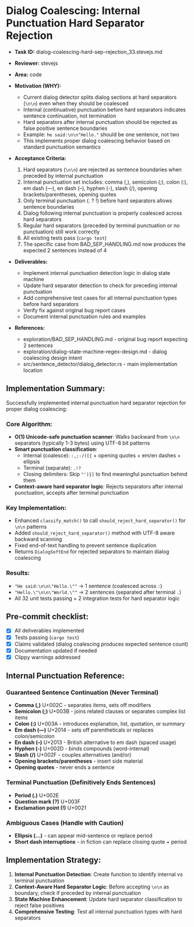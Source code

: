 # Dialog Coalescing: Internal Punctuation Hard Separator Rejection

* **Task ID:** dialog-coalescing-hard-sep-rejection_33.stevejs.md
* **Reviewer:** stevejs
* **Area:** code
* **Motivation (WHY):**
  - Current dialog detector splits dialog sections at hard separators (`\n\n`) even when they should be coalesced
  - Internal (continuative) punctuation before hard separators indicates sentence continuation, not termination
  - Hard separators after internal punctuation should be rejected as false positive sentence boundaries
  - Example: `he said:\n\n"Hello."` should be one sentence, not two
  - This implements proper dialog coalescing behavior based on standard punctuation semantics

* **Acceptance Criteria:**
  1. Hard separators (`\n\n`) are rejected as sentence boundaries when preceded by internal punctuation
  2. Internal punctuation set includes: comma (,), semicolon (;), colon (:), em dash (—), en dash (–), hyphen (-), slash (/), opening brackets/parentheses, opening quotes
  3. Only terminal punctuation (. ? !) before hard separators allows sentence boundaries
  4. Dialog following internal punctuation is properly coalesced across hard separators
  5. Regular hard separators (preceded by terminal punctuation or no punctuation) still work correctly
  6. All existing tests pass (`cargo test`)
  7. The specific case from BAD_SEP_HANDLING.md now produces the expected 2 sentences instead of 4

* **Deliverables:**
  - Implement internal punctuation detection logic in dialog state machine
  - Update hard separator detection to check for preceding internal punctuation
  - Add comprehensive test cases for all internal punctuation types before hard separators
  - Verify fix against original bug report cases
  - Document internal punctuation rules and examples

* **References:**
  - exploration/BAD_SEP_HANDLING.md - original bug report expecting 2 sentences
  - exploration/dialog-state-machine-regex-design.md - dialog coalescing design intent
  - src/sentence_detector/dialog_detector.rs - main implementation location

## Implementation Summary:

Successfully implemented internal punctuation hard separator rejection for proper dialog coalescing:

### Core Algorithm:
- **O(1) Unicode-safe punctuation scanner**: Walks backward from `\n\n` separators (typically 1-3 bytes) using UTF-8 bit patterns
- **Smart punctuation classification**: 
  - Internal (coalesce): `:,;-/([{` + opening quotes + em/en dashes + ellipsis
  - Terminal (separate): `.!?`  
  - Closing delimiters: Skip `"')}]` to find meaningful punctuation behind them
- **Context-aware hard separator logic**: Rejects separators after internal punctuation, accepts after terminal punctuation

### Key Implementation:
- Enhanced `classify_match()` to call `should_reject_hard_separator()` for `\n\n` patterns
- Added `should_reject_hard_separator()` method with UTF-8 aware backward scanning
- Fixed end-of-text handling to prevent sentence duplication
- Returns `DialogSoftEnd` for rejected separators to maintain dialog coalescing

### Results:
- `"He said:\n\n\"Hello.\""` → 1 sentence (coalesced across `:`)
- `"Hello.\"\n\n\"World.\""` → 2 sentences (separated after terminal `.`)
- All 32 unit tests passing + 2 integration tests for hard separator logic

## Pre-commit checklist:
- [x] All deliverables implemented
- [x] Tests passing (`cargo test`)
- [x] Claims validated (dialog coalescing produces expected sentence count)
- [x] Documentation updated if needed
- [x] Clippy warnings addressed

## Internal Punctuation Reference:

### Guaranteed Sentence Continuation (Never Terminal)
- **Comma (,)** U+002C - separates items, sets off modifiers
- **Semicolon (;)** U+003B - joins related clauses or separates complex list items  
- **Colon (:)** U+003A - introduces explanation, list, quotation, or summary
- **Em dash (—)** U+2014 - sets off parentheticals or replaces colon/semicolon
- **En dash (–)** U+2013 - British alternative to em dash (spaced usage)
- **Hyphen (-)** U+002D - binds compounds (word-internal)
- **Slash (/)** U+002F - couples alternatives (and/or)
- **Opening brackets/parentheses** - insert side material
- **Opening quotes** - never ends a sentence

### Terminal Punctuation (Definitively Ends Sentences)
- **Period (.)** U+002E
- **Question mark (?)** U+003F  
- **Exclamation point (!)** U+0021

### Ambiguous Cases (Handle with Caution)
- **Ellipsis (…)** - can appear mid-sentence or replace period
- **Short dash interruptions** - in fiction can replace closing quote + period

## Implementation Strategy:
1. **Internal Punctuation Detection**: Create function to identify internal vs terminal punctuation
2. **Context-Aware Hard Separator Logic**: Before accepting `\n\n` as boundary, check if preceded by internal punctuation
3. **State Machine Enhancement**: Update hard separator classification to reject false positives
4. **Comprehensive Testing**: Test all internal punctuation types with hard separators